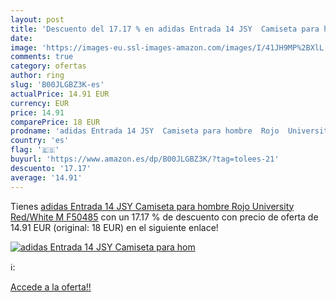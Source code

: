 ```yaml
---
layout: post
title: 'Descuento del 17.17 % en adidas Entrada 14 JSY  Camiseta para hom'
date: 
image: 'https://images-eu.ssl-images-amazon.com/images/I/41JH9MP%2BXlL._SL200_.jpg'
comments: true
category: ofertas
author: ring
slug: 'B00JLGBZ3K-es'
actualPrice: 14.91 EUR
currency: EUR
price: 14.91
comparePrice: 18 EUR
prodname: 'adidas Entrada 14 JSY  Camiseta para hombre  Rojo  University Red/White   M  F50485'
country: 'es'
flag: '🇪🇸'
buyurl: 'https://www.amazon.es/dp/B00JLGBZ3K/?tag=tolees-21'
descuento: '17.17'
average: '14.91'
---
```


Tienes [adidas Entrada 14 JSY  Camiseta para hombre  Rojo  University Red/White   M  F50485](https://www.amazon.es/dp/B00JLGBZ3K/?tag=tolees-21) con un 17.17 % de descuento con precio de oferta de 14.91 EUR (original: 18 EUR) en el siguiente enlace!

[![adidas Entrada 14 JSY  Camiseta para hom](https://images-eu.ssl-images-amazon.com/images/I/41JH9MP%2BXlL._SL200_.jpg)](https://www.amazon.es/dp/B00JLGBZ3K/?tag=tolees-21)

ℹ️:


[Accede a la oferta!!](https://www.amazon.es/dp/B00JLGBZ3K/?tag=tolees-21)
